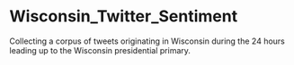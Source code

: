 # Wisconsin_Twitter_Sentiment
Collecting a corpus of tweets originating in Wisconsin during the 24 hours leading up to the Wisconsin presidential primary. 
